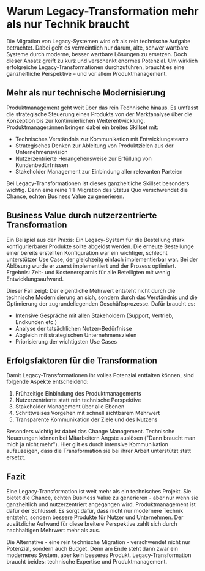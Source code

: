 # Warum Legacy-Transformation mehr als nur Technik braucht

Die Migration von Legacy-Systemen wird oft als rein technische Aufgabe betrachtet. Dabei geht es vermeintlich nur darum, alte, schwer wartbare Systeme durch moderne, besser wartbare Lösungen zu ersetzen. Doch dieser Ansatz greift zu kurz und verschenkt enormes Potenzial. Um wirklich erfolgreiche Legacy-Transformationen durchzuführen, braucht es eine ganzheitliche Perspektive – und vor allem Produktmanagement.

## Mehr als nur technische Modernisierung

Produktmanagement geht weit über das rein Technische hinaus. Es umfasst die strategische Steuerung eines Produkts von der Marktanalyse über die Konzeption bis zur kontinuierlichen Weiterentwicklung. Produktmanager:innen bringen dabei ein breites Skillset mit:

- Technisches Verständnis zur Kommunikation mit Entwicklungsteams
- Strategisches Denken zur Ableitung von Produktzielen aus der Unternehmensvision  
- Nutzerzentrierte Herangehensweise zur Erfüllung von Kundenbedürfnissen
- Stakeholder Management zur Einbindung aller relevanten Parteien

Bei Legacy-Transformationen ist dieses ganzheitliche Skillset besonders wichtig. Denn eine reine 1:1-Migration des Status Quo verschwendet die Chance, echten Business Value zu generieren.

## Business Value durch nutzerzentrierte Transformation 

Ein Beispiel aus der Praxis: Ein Legacy-System für die Bestellung stark konfigurierbarer Produkte sollte abgelöst werden. Die erneute Bestellunge einer bereits erstellten Konfiguration war ein wichtiger, schlecht unterstützer Use Case, der gleichzeitg einfach implementierbar war. Bei der Ablösung wurde er zuerst implementiert und der Prozess optimiert. Ergebnis: Zeit- und Kostenersparnis für alle Beteiligten mit wenig Entwicklungsaufwand.

Dieser Fall zeigt: Der eigentliche Mehrwert entsteht nicht durch die technische Modernisierung an sich, sondern durch das Verständnis und die Optimierung der zugrundeliegenden Geschäftsprozesse. Dafür braucht es:

- Intensive Gespräche mit allen Stakeholdern (Support, Vertrieb, Endkunden etc.)
- Analyse der tatsächlichen Nutzer-Bedürfnisse
- Abgleich mit strategischen Unternehmenszielen
- Priorisierung der wichtigsten Use Cases

## Erfolgsfaktoren für die Transformation

Damit Legacy-Transformationen ihr volles Potenzial entfalten können, sind folgende Aspekte entscheidend:

1. Frühzeitige Einbindung des Produktmanagements
2. Nutzerzentrierte statt rein technische Perspektive  
3. Stakeholder Management über alle Ebenen
4. Schrittweises Vorgehen mit schnell sichtbarem Mehrwert
5. Transparente Kommunikation der Ziele und des Nutzens

Besonders wichtig ist dabei das Change Management. Technische Neuerungen können bei Mitarbeitern Ängste auslösen ("Dann braucht man mich ja nicht mehr"). Hier gilt es durch intensive Kommunikation aufzuzeigen, dass die Transformation sie bei ihrer Arbeit unterstützt statt ersetzt.

## Fazit

Eine Legacy-Transformation ist weit mehr als ein technisches Projekt. Sie bietet die Chance, echten Business Value zu generieren - aber nur wenn sie ganzheitlich und nutzerzentriert angegangen wird. Produktmanagement ist dafür der Schlüssel. Es sorgt dafür, dass nicht nur modernere Technik entsteht, sondern bessere Produkte für Nutzer und Unternehmen. Der zusätzliche Aufwand für diese breitere Perspektive zahlt sich durch nachhaltigen Mehrwert mehr als aus.

Die Alternative - eine rein technische Migration - verschwendet nicht nur Potenzial, sondern auch Budget. Denn am Ende steht dann zwar ein moderneres System, aber kein besseres Produkt. Legacy-Transformation braucht beides: technische Expertise und Produktmanagement.
